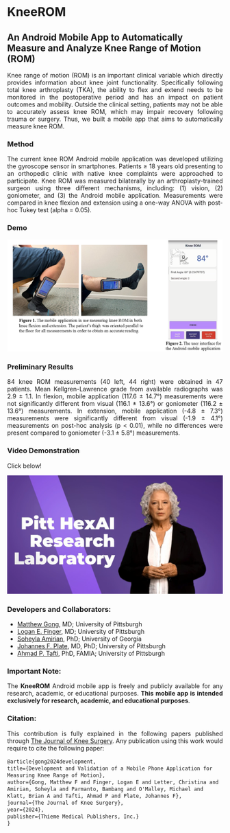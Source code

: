 # KneeROM
## An Android Mobile App to Automatically Measure and Analyze Knee Range of Motion (ROM)
<p align="justify">Knee range of motion (ROM) is an important clinical variable which directly provides information about knee joint functionality. Specifically following total knee arthroplasty (TKA), the ability to flex and extend needs to be monitored in the postoperative period and has an impact on patient outcomes and mobility. Outside the clinical setting, patients may not be able to accurately assess knee ROM, which may impair recovery following trauma or surgery. Thus, we built a mobile app that aims to automatically measure knee ROM.</p>

### Method
<p align="justify">The current knee ROM Android mobile application was developed utilizing the gyroscope sensor in smartphones. Patients ≥ 18 years old presenting to an orthopedic clinic with native knee complaints were approached to participate. Knee ROM was measured bilaterally by an arthroplasty-trained surgeon using three different mechanisms, including: (1) vision, (2) goniometer, and (3) the Android mobile application. Measurements were compared in knee flexion and extension using a one-way ANOVA with post-hoc Tukey test (alpha = 0.05).</p>

### Demo

![alt text](https://github.com/pitthexai/KneeROM/blob/main/Data/GitHub_KneeROM_PittHexAI.png  "KneeROM")

### Preliminary Results
<p align="justify">84 knee ROM measurements (40 left, 44 right) were obtained in 47 patients. Mean Kellgren-Lawrence grade from available radiographs was 2.9 ± 1.1.  In flexion, mobile application (117.6 ± 14.7°) measurements were not significantly different from visual (116.1 ± 13.6°) or goniometer (116.2 ± 13.6°) measurements. In extension, mobile application (-4.8  ± 7.3°) measurements were significantly different from visual (-1.9 ± 4.1°) measurements on post-hoc analysis (p < 0.01), while no differences were present compared to goniometer (-3.1 ± 5.8°) measurements.</p>

### Video Demonstration
Click below!

[![Knee ROM app](https://github.com/pitthexai/KneeROM/blob/main/Data/pitthexai.PNG)](https://www.youtube.com/watch?v=kXL2Q03Cez8)




### Developers and Collaborators: 
+ <a href="https://www.orthonet.pitt.edu/people/matthew-gong-md" target="_blank">Matthew Gong</a>, MD; University of Pittsburgh
+ <a href="" target="_blank">Logan E. Finger</a>, MD; University of Pittsburgh
+ <a href="https://amiielab.github.io/" target="_blank">Soheyla Amirian</a>, PhD; University of Georgia
+ <a href="https://www.orthonet.pitt.edu/people/f-johannes-plate-md-phd" target="_blank">Johannes F. Plate</a>, MD, PhD; University of Pittsburgh
+ <a href="https://pitthexai.github.io" target="_blank">Ahmad P. Tafti</a>, PhD, FAMIA; University of Pittsburgh

### Important Note:

<p align="justify">The <strong>KneeROM</strong> Android mobile app is freely and publicly available for any research, academic, or educational purposes. <strong> This mobile app is intended exclusively for research, academic, and educational purposes</strong>.
  
 ### Citation:

<p align="justify">This contribution is fully explained in the following papers published through <a href="https://www.thieme-connect.com/products/ejournals/abstract/10.1055/a-2388-0812" target="_blank">The Journal of Knee Surgery</a>. Any publication using this work would require to cite the following paper:

  ```
  @article{gong2024development,
  title={Development and Validation of a Mobile Phone Application for Measuring Knee Range of Motion},
  author={Gong, Matthew F and Finger, Logan E and Letter, Christina and Amirian, Soheyla and Parmanto, Bambang and O'Malley, Michael and Klatt, Brian A and Tafti, Ahmad P and Plate, Johannes F},
  journal={The Journal of Knee Surgery},
  year={2024},
  publisher={Thieme Medical Publishers, Inc.}
}
```
